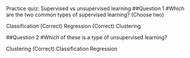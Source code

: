 Practice quiz: Supervised vs unsupervised learning
##Question 1
#Which are the two common types of supervised learning? (Choose two)

Classification (Correct)
Regression (Correct)
Clustering

##Question 2
#Which of these is a type of unsupervised learning?

Clustering (Correct)
Classification
Regression